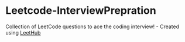 # Leetcode-InterviewPrepration
Collection of LeetCode questions to ace the coding interview! - Created using [LeetHub](https://github.com/QasimWani/LeetHub)
